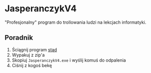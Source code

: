 # JasperanczykV4
"Profesjonalny" program do trollowania ludzi na lekcjach informatyki.
## Poradnik
1. Ściągnij program [stąd](https://github.com/YasInvolved/JasperanczykV4/releases/)
2. Wypakuj z zip'a
3. Skopiuj `JasperanczykV4.exe` i wyślij komuś do odpalenia
4. Ciśnij z kogoś bekę
